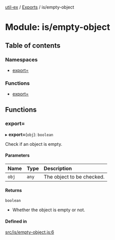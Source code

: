 [util-ex](../README.md) / [Exports](../modules.md) / is/empty-object

# Module: is/empty-object

## Table of contents

### Namespaces

- [export&#x3D;](is_empty_object.export_.md)

### Functions

- [export&#x3D;](is_empty_object.md#export&#x3D;)

## Functions

### export&#x3D;

▸ **export=**(`obj`): `boolean`

Check if an object is empty.

#### Parameters

| Name | Type | Description |
| :------ | :------ | :------ |
| `obj` | `any` | The object to be checked. |

#### Returns

`boolean`

- Whether the object is empty or not.

#### Defined in

[src/is/empty-object.js:6](https://github.com/snowyu/util-ex.js/blob/f71e464/src/is/empty-object.js#L6)

